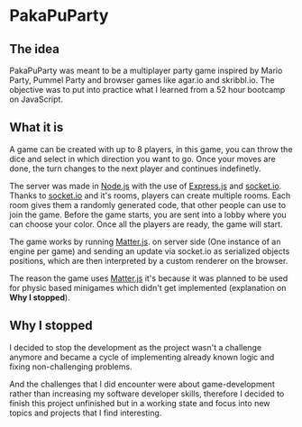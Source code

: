 # PakaPuParty
## The idea
PakaPuParty was meant to be a multiplayer party game inspired by Mario Party, Pummel Party and browser games like agar.io and skribbl.io.
The objective was to put into practice what I learned from a 52 hour bootcamp on JavaScript.

## What it is
A game can be created with up to 8 players, in this game, you can throw the dice and select in which direction you want to go. Once your moves are done, the turn changes to the next player and continues indefinetly.

The server was made in [Node.js](https://nodejs.org) with the use of [Express.js](https://expressjs.com) and [socket.io](https://socket.io/). Thanks to [socket.io](https://socket.io/) and it's rooms, players can create multiple rooms. Each room gives them a randomly generated code, that other people can use to join the game.
Before the game starts, you are sent into a lobby where you can choose your color. Once all the players are ready, the game will start.

The game works by running [Matter.js](https://brm.io/matter-js/). on server side (One instance of an engine per game) and sending an update via socket.io as serialized objects positions, which are then interpreted by a custom renderer on the browser.

The reason the game uses [Matter.js](https://brm.io/matter-js/) it's because it was planned to be used for physic based minigames which didn't get implemented (explanation on **Why I stopped**).

## Why I stopped

I decided to stop the development as the project wasn't a challenge anymore and became a cycle of implementing already known logic and fixing non-challenging problems.

And the challenges that I did encounter were about game-development rather than increasing my software developer skills, therefore I decided to finish this project unfinished but in a working state and focus into new topics and projects that I find interesting.